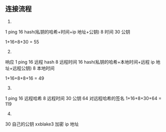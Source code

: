 
## 连接流程

1.
  1 ping
  16 hash(私钥的哈希+时间+ip 地址+公钥)
  8 时间
  30 公钥

  1+16+8+30  = 55

2.
  响应
  1 ping
  16 远程 hash
  8 远程时间
  16 hash(私钥的哈希+本地时间+远程 ip 地址+远程公钥)
  8 本地时间

  1+16+8+8+16 = 49

3.
  1 ping
  16 远程哈希
  8 远程时间
  30 公钥
  64 对远程哈希的签名
  1+16+8+30+64 = 119

4.
  30 自己的公钥
  xxblake3 加密 ip 地址

